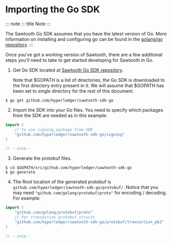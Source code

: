 # Importing the Go SDK

::: note
::: title
Note
:::

The Sawtooth Go SDK assumes that you have the latest version of Go. More
information on installing and configuring go can be found in the
[golang/go repository](https://github.com/golang/go).
:::

Once you\'ve got a working version of Sawtooth, there are a few
additional steps you\'ll need to take to get started developing for
Sawtooth in Go.

1.  Get Go SDK located at [Sawtooth Go SDK
    repository](https://github.com/hyperledger/sawtooth-sdk-go).

    Note that \$GOPATH is a list of directories, the Go SDK is
    downloaded to the first directory entry present in it. We will
    assume that \$GOPATH has been set to single directory for the rest
    of this document.

``` console
$ go get github.com/hyperledger/sawtooth-sdk-go
```

2.  Import the SDK into your Go files. You need to specify which
    packages from the SDK are needed as in this example:

``` go
import (
    // to use signing package from SDK
    "github.com/hyperledger/sawtooth-sdk-go/signing"
)

// --snip--
```

3.  Generate the protobuf files.

``` console
$ cd $GOPATH/src/github.com/hyperledger/sawtooth-sdk-go
$ go generate
```

4.  The Root location of the generated protobuf is
    `github.com/hyperledger/sawtooth-sdk-go/protobuf/`. Notice that you
    may need `"github.com/golang/protobuf/proto"` for encoding /
    decoding. For example:

``` go
import (
    "github.com/golang/protobuf/proto"
    // For transaction protobuf structs
    "github.com/hyperledger/sawtooth-sdk-go/protobuf/transaction_pb2"
)

// --snip--
```

<!--
  Licensed under Creative Commons Attribution 4.0 International License
  https://creativecommons.org/licenses/by/4.0/
-->
